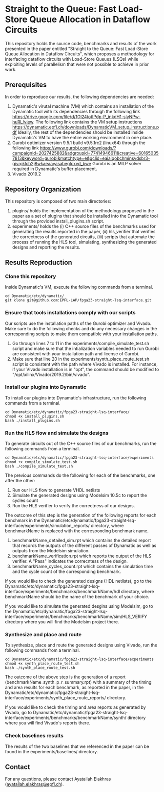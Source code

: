 # Straight to the Queue: Fast Load-Store Queue Allocation in Dataflow Circuits

This repository holds the source code, benchmarks and results of the work presented in the paper entitled "Straight to the Queue: Fast Load-Store Queue Allocation in Dataflow Circuits", which proposes a methodology for interfacing dataflow circuits with Load-Store Queues (LSQs) while exploiting levels of parallelism that were not possible to achieve in prior work.

## Prerequisites

In order to reproduce our results, the following dependencies are needed:
1) Dynamatic's virutal machine (VM) which contains an installation of the Dynamatic tool with its dependencies through the following link https://drive.google.com/file/d/1OI24totIPdp-P_inkdH1-slyNPw-huRL/view. The following link contains the VM setup instructions https://dynamatic.epfl.ch/downloads/DynamaticVM_setup_instructions.pdf
Ideally, the rest of the dependencies should be installed inside Dynamatic's VM to have the entire working environment in one place.
2) Gurobi optimizer version 9.5.1 build v9.5.1rc2 (linux64) through the following link https://www.gurobi.com/downloads/?campaignid=2027425882&adgroupid=77414946611&creative=601650357813&keyword=gurobi&matchtype=e&gclid=eaiaiqobchminsvdsbr3-givrgklch2j8wkaeaayasabegloxvd_bwe Gurobi is an MILP solver required in Dynamatic's buffer placement. 
3) Vivado 2019.2

## Repository Organization 

This repository is composed of two main directories:
1) plugins/ holds the implementation of the methodology proposed in the paper as a set of plugins that should be installed into the Dynamatic tool through the provided install_plugins.sh script.
2) experiments/ holds the (i) C++ source files of the benchmarks used for generating the results reported in the paper, (ii) hls_verifier that verifies the correctness of the generated circuits, (iii) scripts that automate the process of running the HLS tool, simulating, synthesizing the generated designs and reporting the results.

## Results Reproduction

### Clone this repository

Inside Dynamatic's VM, execute the following commands from a terminal.
```
cd Dynamatic/etc/dynamatic/
git clone git@github.com:EPFL-LAP/fpga23-straight-lsq-interface.git
```
### Ensure that tools installations comply with our scripts

Our scripts use the installation paths of the Gurobi optimizer and Vivado. Make sure to do the following checks and do any necessary changes in the corresponding scripts to make them compatible with your installation paths.

1) Go through lines 7 to 11 in the experiments/compile_simulate_test.sh script and make sure that the intialization variables needed to run Gurobi are consistent with your installation path and license of Gurobi. 
2) Make sure that line 20 in the experiments/synth_place_route_test.sh script is consistent with the path where Vivado is installed. For instance, if your Vivado installation is in "opt", the command should be modified to "/opt/xilinx/Vivado/2019.2/bin/vivado".

### Install our plugins into Dynamatic

To install our plugins into Dynamatic's infrastructure, run the following commands from a terminal. 
```
cd Dynamatic/etc/dynamatic/fpga23-straight-lsq-interface/
chmod +x install_plugins.sh
bash ./install_plugins.sh
```
### Run the HLS flow and simulate the designs

To generate circuits out of the C++ source files of our benchmarks, run the following commands from a terminal. 
```
cd Dynamatic/etc/dynamatic/fpga23-straight-lsq-interface/experiments
chmod +x compile_simulate_test.sh
bash ./compile_simulate_test.sh
```
The previous commands do the following for each of the benchmarks, one after the other:
1) Run our HLS flow to generate VHDL netlists
2) Simulate the generated designs using Modelsim 10.5c to report the cycles count
3) Run the HLS verifier to verify the correctness of our designs.

The outcome of this step is the generation of the following reports for each benchmark in the Dynamatic/etc/dynamatic/fpga23-straight-lsq-interface/experiments/simulation_reports/ directory, where benchmarkName is replaced with the corresponding benchmark name.
1) benchmarkName_detailed_sim.rpt which contains the detailed report that records the outputs of the different passes of Dynamatic as well as outputs from the Modelsim simulation. 
2) benchmarkName_verification.rpt which reports the output of the HLS verifier. A "Pass" indicates the correcntess of the design.
3) benchmarkName_cycles_count.rpt which contains the simulation time and the cycle count of the corresponding benchmark.

If you would like to check the generated designs (HDL netlists), go to the Dynamatic/etc/dynamatic/fpga23-straight-lsq-interface/experiments/benchmarks/benchmarkName/hdl directory, where benchmarkName should be the name of the benchmark of your choice.

If you would like to simulate the generated desgins using Modelsim, go to the Dynamatic/etc/dynamatic/fpga23-straight-lsq-interface/experiments/benchmarks/benchmarkName/sim/HLS_VERIFY directory where you will find the Modelsim project there.

### Synthesize and place and route

To synthesize, place and route the generated designs using Vivado, run the following commands from a terminal. 

```
cd Dynamatic/etc/dynamatic/fpga23-straight-lsq-interface/experiments
chmod +x synth_place_route_test.sh
bash ./synth_place_route_test.sh
```
The outcome of the above step is the generation of a report (benchmarkName_synth_p_r_summary.rpt) with a summary of the timing and area results for each benchmark, as reported in the paper, in the Dynamatic/etc/dynamatic/fpga23-straight-lsq-interface/experiments/synth_place_route_reports/ directory.

If you would like to check the timing and area reports as generated by Vivado, go to Dynamatic/etc/dynamatic/fpga23-straight-lsq-interface/experiments/benchmarks/benchmarkName/synth/ directory where you will find Vivado's reports there.  

### Check baselines results

The results of the two baselines that we referenced in the paper can be found in the experiments/baselines/ directory.

## Contact

For any questions, please contact Ayatallah Elakhras (ayatallah.elakhras@epfl.ch).